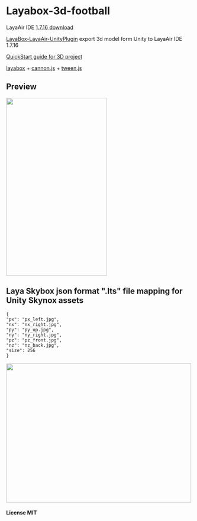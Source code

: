 # Layabox-3d-football
LayaAir IDE [1.7.16 download](http://ldc.layabox.com/layadownload/?language=zh&type=layaairide-LayaAir%20IDE%201.7.16)

[LayaBox-LayaAir-UnityPlugin](https://github.com/kevinylu/LayaBox-LayaAir-UnityPlugin) export 3d model form Unity to LayaAir IDE 1.7.16

[QuickStart guide for 3D project](http://ldc.layabox.com/doc/?language=en&nav=en-js-4-0-0)


[layabox](https://github.com/layabox) + [cannon.js](https://github.com/schteppe/cannon.js/) + [tween.js](https://github.com/tweenjs/tween.js/)

## Preview

<img src="https://www.smartzeta.com/laya/images/football.gif" width="272" height="480" />


## Laya Skybox json format ".lts" file mapping for Unity Skynox assets
~~~~
{
"px": "px_left.jpg",
"nx": "nx_right.jpg",
"py": "py_up.jpg",
"ny": "ny_right.jpg",
"pz": "pz_front.jpg",
"nz": "nz_back.jpg",
"size": 256
}
~~~~
<img src="https://www.smartzeta.com/laya/images/skybox_map.jpg" width="500" height="375" />

#### License MIT
